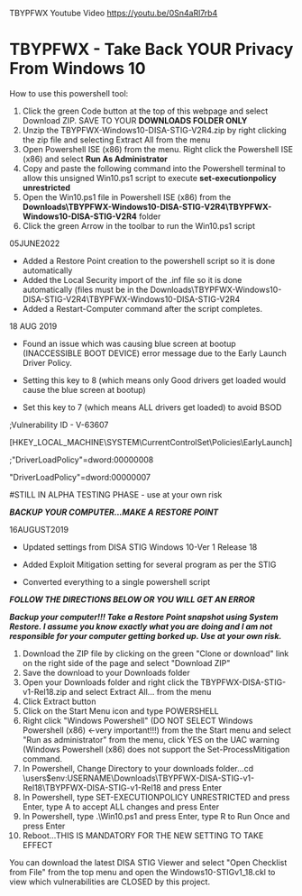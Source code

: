 TBYPFWX Youtube Video
https://youtu.be/0Sn4aRl7rb4

# TBYPFWX - Take Back YOUR Privacy From Windows 10

How to use this powershell tool:
1) Click the green Code button at the top of this webpage and select Download ZIP.  SAVE TO YOUR **DOWNLOADS FOLDER ONLY**
2) Unzip the TBYPFWX-Windows10-DISA-STIG-V2R4.zip by right clicking the zip file and selecting Extract All from the menu
3) Open Powershell ISE (x86) from the menu.  Right click the Powershell ISE (x86) and select **Run As Administrator**
4) Copy and paste the following command into the Powershell terminal to allow this unsigned Win10.ps1 script to execute **set-executionpolicy unrestricted**
5) Open the Win10.ps1 file in Powershell ISE (x86) from the **Downloads\TBYPFWX-Windows10-DISA-STIG-V2R4\TBYPFWX-Windows10-DISA-STIG-V2R4** folder
6) Click the green Arrow in the toolbar to run the Win10.ps1 script


05JUNE2022

- Added a Restore Point creation to the powershell script so it is done automatically
- Added the Local Security import of the .inf file so it is done automatically (files must be in the Downloads\TBYPFWX-Windows10-DISA-STIG-V2R4\TBYPFWX-Windows10-DISA-STIG-V2R4
- Added a Restart-Computer command after the script completes.


18 AUG 2019

- Found an issue which was causing blue screen at bootup (INACCESSIBLE BOOT DEVICE) error message due to the Early Launch Driver Policy.

- Setting this key to 8 (which means only Good drivers get loaded would cause the blue screen at bootup)

- Set this key to 7 (which means ALL drivers get loaded) to avoid BSOD

;Vulnerability ID - V-63607

[HKEY_LOCAL_MACHINE\SYSTEM\CurrentControlSet\Policies\EarlyLaunch]

;"DriverLoadPolicy"=dword:00000008

"DriverLoadPolicy"=dword:00000007

#STILL IN ALPHA TESTING PHASE - use at your own risk


***BACKUP YOUR COMPUTER...MAKE A RESTORE POINT***

16AUGUST2019

- Updated settings from DISA STIG Windows 10-Ver 1 Release 18 
              
- Added Exploit Mitigation setting for several program as per the STIG
              
- Converted everything to a single powershell script

***FOLLOW THE DIRECTIONS BELOW OR YOU WILL GET AN ERROR***
              
***Backup your computer!!!  Take a Restore Point snapshot using System Restore.  I assume you know exactly what you are doing and I am not responsible for your computer getting borked up.  Use at your own risk.***

1) Download the ZIP file by clicking on the green "Clone or download" link on the right side of the page and select "Download ZIP"
2) Save the download to your Downloads folder
3) Open your Downloads folder and right click the TBYPFWX-DISA-STIG-v1-Rel18.zip and select Extract All... from the menu
4) Click Extract button
5) Click on the Start Menu icon and type POWERSHELL
6) Right click "Windows Powershell" (DO NOT SELECT Windows Powershell (x86) <-very important!!!) from the the Start menu and select "Run as administrator" from the menu, click YES on the UAC warning (Windows Powershell (x86) does not support the Set-ProcessMitigation command.
7) In Powershell, Change Directory to your downloads folder...cd \users\$env:USERNAME\Downloads\TBYPFWX-DISA-STIG-v1-Rel18\TBYPFWX-DISA-STIG-v1-Rel18 and press Enter
8) In Powershell, type SET-EXECUTIONPOLICY UNRESTRICTED and press Enter, type A to accept ALL changes and press Enter
9) In Powershell, type .\Win10.ps1 and press Enter, type R to Run Once and press Enter
10) Reboot...THIS IS MANDATORY FOR THE NEW SETTING TO TAKE EFFECT

You can download the latest DISA STIG Viewer and select "Open Checklist from File" from the top menu and open the Windows10-STIGv1_18.ckl to view which vulnerabilities are CLOSED by this project.
